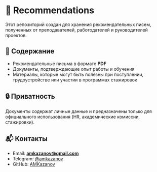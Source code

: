 # 📂 Recommendations  

Этот репозиторий создан для хранения рекомендательных писем, полученных от преподавателей, работодателей и руководителей проектов.  

## 📑 Содержание  

- Рекомендательные письма в формате **PDF**  
- Документы, подтверждающие опыт работы и обучения  
- Материалы, которые могут быть полезны при поступлении, трудоустройстве или участии в программах стажировок  

## 🔒 Приватность  


Документы содержат личные данные и предназначены только для официального использования (HR, академические комиссии, стажировки).  

## 📬 Контакты  

- Email: **amkazanov@gmail.com**  
- Telegram: [@amkazanov](https://t.me/amkznv)  
- GitHub: [AMKazanov](https://github.com/AMKazanov)  
